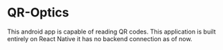 # QR-Optics
This android app is capable of reading QR codes.
This application is built entirely on React Native it has no backend connection as of now.
